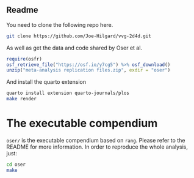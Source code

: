 ## Readme

You need to clone the following repo here.

```sh
git clone https://github.com/Joe-Hilgard/vvg-2d4d.git
```

As well as get the data and code shared by Oser et al.

```r
require(osfr)
osf_retrieve_file("https://osf.io/y7cg5") %>% osf_download()
unzip("meta-analysis replication files.zip", exdir = "oser")
```

And install the quarto extension

```sh
quarto install extension quarto-journals/plos
make render
```

# The executable compendium

`oser/` is the executable compendium based on `rang`. Please refer to the README for more information. In order to reproduce the whole analysis, just:

```sh
cd oser
make
```
